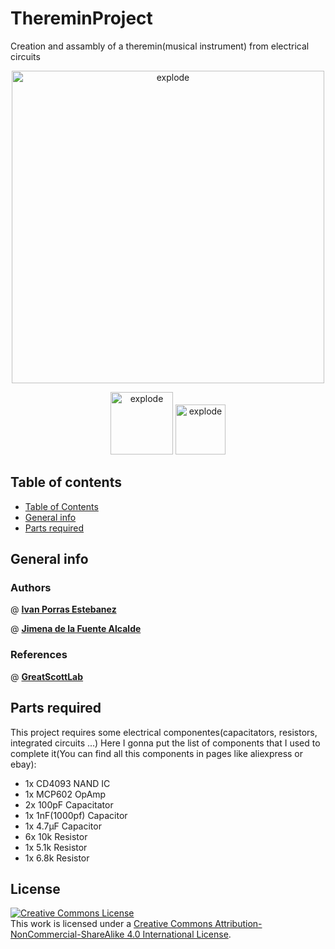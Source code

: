 # ThereminProject
Creation and assambly of a theremin(musical instrument) from electrical circuits 
<p align="center">
<img width=500px src="images/final3.png" alt="explode"></a>

<div align="center">
<img width=100px src="https://img.shields.io/badge/status-finished-green" alt="explode"></a>
<img width=80px src="https://img.shields.io/badge/license-CC-blue" alt="explode"></a>
</div>

## Table of contents 
- [Table of Contents](#table-of-contents)
- [General info](#general-info)
- [Parts required](#parts-required)


## General info
### Authors

@ [**Ivan Porras Estebanez**](https://github.com/Ivan-Porras)

@ [**Jimena de la Fuente Alcalde**](https://instagram.com/_jimawariii_03_?utm_medium=copy_link)

### References

@ [**GreatScottLab**](https://www.instructables.com/member/GreatScottLab/)


## Parts required
This project requires some electrical componentes(capacitators, resistors, integrated circuits ...) 
Here I gonna put the list of components that I used to complete it(You can find all this components in pages like aliexpress or ebay): 
- 1x CD4093 NAND IC 
- 1x MCP602 OpAmp
- 2x 100pF Capacitator 
- 1x 1nF(1000pf) Capacitor
- 1x 4.7µF Capacitor
- 6x 10k Resistor
- 1x 5.1k Resistor 
- 1x 6.8k Resistor


## License
<a rel="license" href="http://creativecommons.org/licenses/by-nc-sa/4.0/"><img alt="Creative Commons License" style="border-width:0" src="https://i.creativecommons.org/l/by-nc-sa/4.0/88x31.png" /></a><br />This work is licensed under a <a rel="license" href="http://creativecommons.org/licenses/by-nc-sa/4.0/">Creative Commons Attribution-NonCommercial-ShareAlike 4.0 International License</a>.
